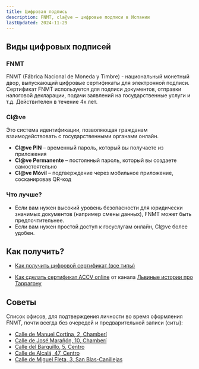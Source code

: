 ```yaml
---
title: Цифровая подпись
description: FNMT, cla@ve – цифровые подписи в Испании
lastUpdated: 2024-11-29
---
```


## Виды цифровых подписей

### FNMT

FNMT (Fábrica Nacional de Moneda y Timbre) - национальный монетный двор, выпускающий цифровые сертификаты для электронной подписи. Сертификат FNMT используется для подписи документов, отправки налоговой декларации, подачи заявлений на государственные услуги и т.д. Действителен в течение 4х лет.

### Cl@ve

Это система идентификации, позволяющая гражданам взаимодействовать с государственными органами онлайн.
- **Cl@ve PIN** – временный пароль, который вы получаете из приложения
- **Cl@ve Permanente** – постоянный пароль, который вы создаете самостоятельно
- **Cl@ve Móvil** – подтверждение через мобильное приложение, сосканировав QR-код

### Что лучше?

- Если вам нужен высокий уровень безопасности для юридически значимых документов (например смены данных), FNMT может быть предпочтительнее.
- Если вам нужен простой доступ к госуслугам онлайн, Cl@ve более удобен.

## Как получить?

- [Как получить цифровой сертификат (все типы)](https://barcelona-startups-relocation.notion.site/How-to-get-a-Digital-Certificate-8ca4ec3ea31b43cd995bfdf2012e622a)

- [Как сделать сертификат ACCV online](https://t.me/lev2tarragona/1977) от канала [Львиные истории про Таррагону](https://t.me/lev2tarragona)

## Советы

Список офисов, для подтверждения личности во время оформления FNMT, почти всегда без очередей и предварительной записи (ситы):

- [Calle de Manuel Cortina, 2, Chamberí](https://maps.app.goo.gl/rUiJrpVDbeSmy2eJ8)
- [Calle de José Marañón, 10, Chamberí](https://maps.app.goo.gl/8JbPR6QvBbgPS6397)
- [Calle del Barquillo, 5, Centro](https://maps.app.goo.gl/tu3kPbiYK2C7V5hw6)
- [Calle de Alcalá, 47, Centro](https://maps.app.goo.gl/PnrqdrGKhS9NTtbG6)
- [Calle de Miguel Fleta, 3, San Blas-Canillejas](https://maps.app.goo.gl/QNpBmWg4rRBhWdak6)
